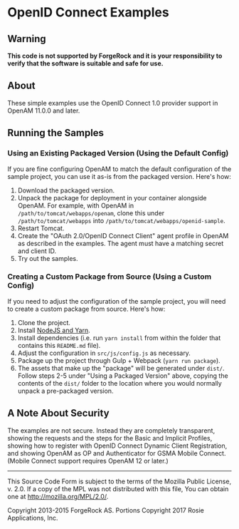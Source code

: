 # OpenID Connect Examples

## Warning
**This code is not supported by ForgeRock and it is your responsibility to verify that the software 
is suitable and safe for use.**

## About

These simple examples use the OpenID Connect 1.0 provider support in
OpenAM 11.0.0 and later.

## Running the Samples
### Using an Existing Packaged Version (Using the Default Config)
If you are fine configuring OpenAM to match the default configuration of the sample project, you
can use it as-is from the packaged version. Here's how:

1. Download the packaged version.
2. Unpack the package for deployment in your container alongside OpenAM.
   For example, with OpenAM in `/path/to/tomcat/webapps/openam`, clone this under
   `/path/to/tomcat/webapps` into `/path/to/tomcat/webapps/openid-sample`.
3. Restart Tomcat.
4. Create the "OAuth 2.0/OpenID Connect Client" agent profile in OpenAM as described in the
   examples. The agent must have a matching secret and client ID.
5. Try out the samples.

### Creating a Custom Package from Source (Using a Custom Config)
If you need to adjust the configuration of the sample project, you will need to create a custom
package from source. Here's how:

1. Clone the project.
2. Install [NodeJS and Yarn](https://yarnpkg.com/lang/en/docs/install/).
3. Install dependencies (i.e. run `yarn install` from within the folder that contains this 
   `README.md` file).
4. Adjust the configuration in `src/js/config.js` as necessary.
5. Package up the project through Gulp + Webpack (`yarn run package`).
6. The assets that make up the "package" will be generated under `dist/`.
   Follow steps 2-5 under "Using a Packaged Version" above, copying the contents of the `dist/`
   folder to the location where you would normally unpack a pre-packaged version.

## A Note About Security
The examples are not secure. Instead they are completely transparent,
showing the requests and the steps for the Basic and Implicit Profiles,
showing how to register with OpenID Connect Dynamic Client Registration,
and showing OpenAM as OP and Authenticator for GSMA Mobile Connect.
(Mobile Connect support requires OpenAM 12 or later.)

* * *
This Source Code Form is subject to the terms of the Mozilla Public
License, v. 2.0. If a copy of the MPL was not distributed with this
file, You can obtain one at http://mozilla.org/MPL/2.0/.

Copyright 2013-2015 ForgeRock AS.
Portions Copyright 2017 Rosie Applications, Inc.
